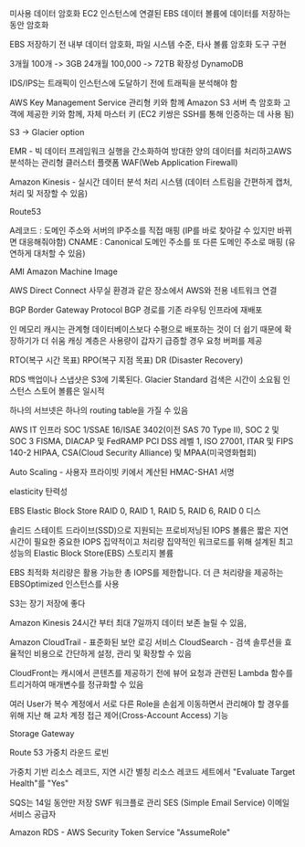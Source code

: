
미사용 데이터 암호화
EC2 인스턴스에 연결된 EBS 데이터 볼륨에 데이터를 저장하는 동안 암호화

EBS 저장하기 전 내부 데이터 암호화, 파일 시스템 수준, 타사 볼륨 암호화 도구 구현


3개월 100개 -> 3GB
24개월 100,000 -> 72TB
확장성 DynamoDB


IDS/IPS는 트래픽이 인스턴스에 도달하기 전에 트래픽을 분석해야 함


AWS Key Management Service 관리형 키와 함께 Amazon S3 서버 측 암호화
고객에 제공한 키와 함께, 자체 마스터 키
(EC2 키쌍은 SSH를 통해 인증하는 데 사용 됨)


S3 -> Glacier option

EMR - 빅 데이터 프레임워크 실행을 간소화하여 방대한 양의 데이터를 처리하고AWS 분석하는 관리형 클러스터 플랫폼
WAF(Web Application Firewall)

Amazon Kinesis - 실시간 데이터 분석 처리 시스템 (데이터 스트림을 간편하게 캡처, 처리 및 저장할 수 있음)


Route53

A레코드 : 도메인 주소와 서버의 IP주소를 직접 매핑
(IP를 바로 찾아갈 수 있지만 바뀌면 대응해줘야함)
CNAME : Canonical 도메인 주소를 또 다른 도메인 주소로 매핑
(유연하게 대처할 수 있음)

AMI Amazon Machine Image


AWS Direct Connect
사무실 환경과 같은 장소에서 AWS와 전용 네트워크 연결

BGP
Border Gateway Protocol
BGP 경로를 기존 라우팅 인프라에 재배포


인 메모리 캐시는 관계형 데이터베이스보다 수평으로 배포하는 것이 더 쉽기 때문에 확장하기가 더 쉬움
캐싱 계층은 사용량이 갑자기 급증할 경우 요청 버퍼를 제공

RTO(복구 시간 목표)
RPO(복구 지점 목표)
DR (Disaster Recovery)



RDS 백업이나 스냅샷은 S3에 기록된다.
Glacier Standard 검색은 시간이 소요됨
인스턴스 스토어 볼륨은 일시적

하나의 서브넷은 하나의 routing table을 가질 수 있음


AWS IT 인프라
SOC 1/SSAE 16/ISAE 3402(이전 SAS 70 Type II), SOC 2 및 SOC 3
FISMA, DIACAP 및 FedRAMP
PCI DSS 레벨 1, ISO 27001, ITAR 및 FIPS 140-2
HIPAA, CSA(Cloud Security Alliance) 및 MPAA(미국영화협회)


Auto Scaling - 사용자 프라이빗 키에서 계산된 HMAC-SHA1 서명

elasticity 탄력성

EBS Elastic Block Store
RAID 0, RAID 1, RAID 5, RAID 6,
RAID 0  디스


솔리드 스테이트 드라이브(SSD)으로 지원되는 프로비저닝된 IOPS 볼륨은 짧은 지연 시간이 필요한 중요한 IOPS 집약적이고 처리량 집약적인 워크로드를 위해 설계된 최고 성능의 Elastic Block Store(EBS) 스토리지 볼륨

EBS 최적화 처리량은 활용 가능한 총 IOPS를 제한합니다. 더 큰 처리량을 제공하는 EBSOptimized 인스턴스를 사용

S3는 장기 저장에 좋다

Amazon Kinesis 24시간 부터 최대 7일까지 데이터 보존 늘릴 수 있음,

Amazon CloudTrail - 표준화된 보안 로깅 서비스
CloudSearch - 검색 솔루션을 효율적인 비용으로 간단하게 설정, 관리 및 확장할 수 있음

CloudFront는 캐시에서 콘텐츠를 제공하기 전에 뷰어 요청과 관련된 Lambda 함수를 트리거하여 매개변수를 정규화할 수 있음

여러 User가 복수 계정에서 서로 다른 Role을 손쉽게 이동하면서 관리해야 할 경우를 위해 지난 해 교차 계정 접근 제어(Cross-Account Access) 기능

Storage Gateway

Route 53 가중치 라운드 로빈

가중치 기반 리소스 레코드, 지연 시간 별칭 리소스 레코드 세트에서 "Evaluate Target Health"를 "Yes"

SQS는 14일 동안만 저장
SWF 워크플로 관리
SES (Simple Email Service) 이메일 서비스 공급자

Amazon RDS - AWS Security Token Service "AssumeRole" 

